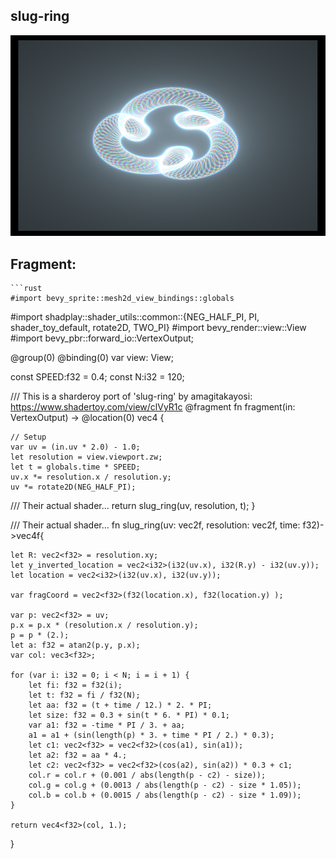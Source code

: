 ## slug-ring

![photo](screenshot.png)

## Fragment:

````
```rust
#import bevy_sprite::mesh2d_view_bindings::globals
````

#import shadplay::shader_utils::common::{NEG_HALF_PI, PI, shader_toy_default, rotate2D, TWO_PI}
#import bevy_render::view::View
#import bevy_pbr::forward_io::VertexOutput;

@group(0) @binding(0) var<uniform> view: View;

const SPEED:f32 = 0.4;
const N:i32 = 120;

/// This is a sharderoy port of 'slug-ring' by amagitakayosi: https://www.shadertoy.com/view/clVyR1c
@fragment
fn fragment(in: VertexOutput) -> @location(0) vec4<f32> {

```
// Setup
var uv = (in.uv * 2.0) - 1.0;
let resolution = view.viewport.zw;
let t = globals.time * SPEED;
uv.x *= resolution.x / resolution.y;
uv *= rotate2D(NEG_HALF_PI);
```

/// Their actual shader...
return slug_ring(uv, resolution, t);
}

/// Their actual shader...
fn slug_ring(uv: vec2f, resolution: vec2f, time: f32)->vec4f{

```
let R: vec2<f32> = resolution.xy;
let y_inverted_location = vec2<i32>(i32(uv.x), i32(R.y) - i32(uv.y));
let location = vec2<i32>(i32(uv.x), i32(uv.y));

var fragCoord = vec2<f32>(f32(location.x), f32(location.y) );

var p: vec2<f32> = uv;
p.x = p.x * (resolution.x / resolution.y);
p = p * (2.);
let a: f32 = atan2(p.y, p.x);
var col: vec3<f32>;

for (var i: i32 = 0; i < N; i = i + 1) {
	let fi: f32 = f32(i);
	let t: f32 = fi / f32(N);
	let aa: f32 = (t + time / 12.) * 2. * PI;
	let size: f32 = 0.3 + sin(t * 6. * PI) * 0.1;
	var a1: f32 = -time * PI / 3. + aa;
	a1 = a1 + (sin(length(p) * 3. + time * PI / 2.) * 0.3);
	let c1: vec2<f32> = vec2<f32>(cos(a1), sin(a1));
	let a2: f32 = aa * 4.;
	let c2: vec2<f32> = vec2<f32>(cos(a2), sin(a2)) * 0.3 + c1;
	col.r = col.r + (0.001 / abs(length(p - c2) - size));
	col.g = col.g + (0.0013 / abs(length(p - c2) - size * 1.05));
	col.b = col.b + (0.0015 / abs(length(p - c2) - size * 1.09));
}

return vec4<f32>(col, 1.);
```

}
